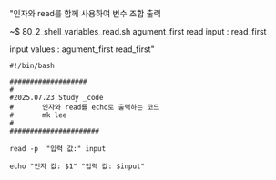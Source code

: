 "인자와 read를 함께 사용하여 변수 조합 출력

~$ 80_2_shell_variables_read.sh agument_first
 read input : read_first

input values : agument_first read_first"

```shell
#!/bin/bash

###################
#
#2025.07.23 Study _code
#       인자와 read를 echo로 출력하는 코드
#       mk lee
#
######################

read -p  "입력 값:" input

echo "인자 값: $1" "입력 값: $input"

```
